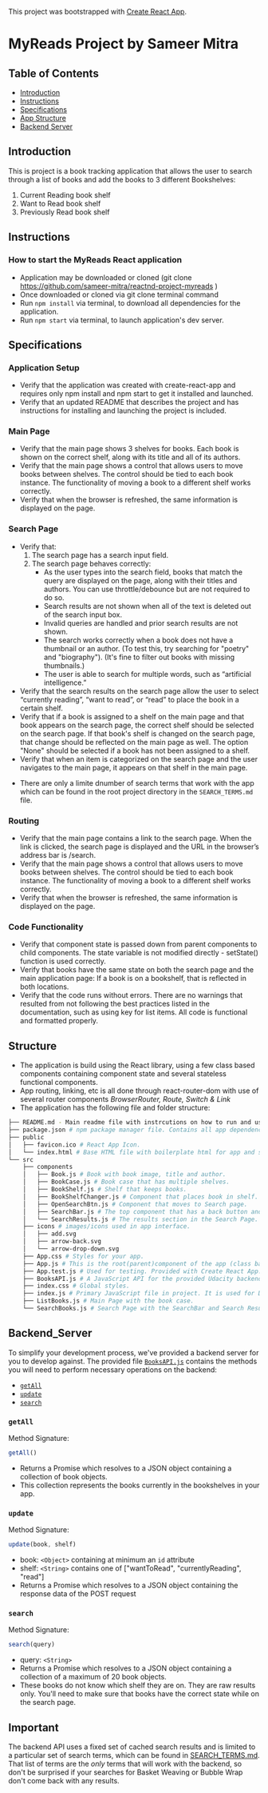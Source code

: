 This project was bootstrapped with [Create React App](https://github.com/facebook/create-react-app).

# MyReads Project by Sameer Mitra

## Table of Contents

- [Introduction](#introduction)
- [Instructions](#instructions)
- [Specifications](#specifications)
- [App Structure](#structure)
- [Backend Server](#backend_Server)

## Introduction

This is project is a book tracking application that allows the user to search through a list of books and add the books to 3 different Bookshelves:
1. Current Reading book shelf
2. Want to Read book shelf
3. Previously Read book shelf

## Instructions

  ### How to start the MyReads React application
  - Application may be downloaded or cloned (git clone https://github.com/sameer-mitra/reactnd-project-myreads )
  - Once downloaded or cloned via git clone terminal command
  - Run `npm install` via terminal, to download all dependencies for the application.
  - Run `npm start` via terminal, to launch application's dev server.
  
## Specifications
  ### Application Setup
  - Verify that the application was created with create-react-app and requires only npm install and npm start to get it installed and launched.
  - Verify that an updated README that describes the project and has instructions for installing and launching the project is included.

  ### Main Page
  - Verify that the main page shows 3 shelves for books. Each book is shown on the correct shelf, along with its title and all of its authors.
  - Verify that the main page shows a control that allows users to move books between shelves. The control should be tied to each book instance. The functionality of moving a book to a different shelf works correctly.
  - Verify that when the browser is refreshed, the same information is displayed on the page.
  
  ### Search Page
  - Verify that:
    1. The search page has a search input field.
	2. The search page behaves correctly:
		- As the user types into the search field, books that match the query are displayed on the page, along with their titles and authors. You can use throttle/debounce but are not required to do so.
		- Search results are not shown when all of the text is deleted out of the search input box.
		- Invalid queries are handled and prior search results are not shown.
		- The search works correctly when a book does not have a thumbnail or an author. (To test this, try searching for "poetry" and "biography"). (It's fine to filter out books with missing thumbnails.)
		- The user is able to search for multiple words, such as “artificial intelligence.”
  - Verify that the search results on the search page allow the user to select “currently reading”, “want to read”, or “read” to place the book in a certain shelf.
  - Verify that if a book is assigned to a shelf on the main page and that book appears on the search page, the correct shelf should be selected on the search page. If that book's shelf is changed on the search page, that change should be reflected on the main page as well. The option "None" should be selected if a book has not been assigned to a shelf.
  - Verify that when an item is categorized on the search page and the user navigates to the main page, it appears on that shelf in the main page.
  * There are only a limite dnumber of search terms that work with the app which can be found in the root project directory in the `SEARCH_TERMS.md` file.

  ### Routing
  - Verify that the main page contains a link to the search page. When the link is clicked, the search page is displayed and the URL in the browser’s address bar is /search.
  - Verify that the main page shows a control that allows users to move books between shelves. The control should be tied to each book instance. The functionality of moving a book to a different shelf works correctly.
  - Verify that when the browser is refreshed, the same information is displayed on the page.
  
  ### Code Functionality
  - Verify that component state is passed down from parent components to child components. The state variable is not modified directly - setState() function is used correctly.
  - Verify that books have the same state on both the search page and the main application page: If a book is on a bookshelf, that is reflected in both locations.
  - Verify that the code runs without errors. There are no warnings that resulted from not following the best practices listed in the documentation, such as using key for list items. All code is functional and formatted properly.
  

  ## Structure

  - The application is build using the React library, using a few class based components containing component state and several stateless functional components.
  - App routing, linking, etc is all done through react-router-dom with use of several router components _BrowserRouter, Route, Switch & Link_
  - The application has the following file and folder structure:

```bash
├── README.md - Main readme file with instrcutions on how to run and use application. This file.
├── package.json # npm package manager file. Contains all app dependencies and npm scripts.
├── public
│   ├── favicon.ico # React App Icon.
│   └── index.html # Base HTML file with boilerplate html for app and script  tags to load main js file.
└── src
    ├── components
    │   ├── Book.js # Book with book image, title and author.
    │   ├── BookCase.js # Book case that has multiple shelves.
    │   ├── BookShelf.js # Shelf that keeps books.
    │   ├── BookShelfChanger.js # Component that places book in shelf.
    │   ├── OpenSearchBtn.js # Component that moves to Search page.
    │   ├── SearchBar.js # The top component that has a back button and unput list to enter search terms.
    │   └── SearchResults.js # The results section in the Search Page.
    ├── icons # images/icons used in app interface. 
    │   ├── add.svg
    │   ├── arrow-back.svg
    │   └── arrow-drop-down.svg
    ├── App.css # Styles for your app. 
    ├── App.js # This is the root(parent)component of the app (class based) which houses all pages and other components of app as well as routing.
    ├── App.test.js # Used for testing. Provided with Create React App. 
    ├── BooksAPI.js # A JavaScript API for the provided Udacity backend. Instructions for the methods are below.
    ├── index.css # Global styles. 
    ├── index.js # Primary JavaScript file in project. It is used for DOM rendering only (ReactDOM.render method call).
    ├── ListBooks.js # Main Page with the book case. 
    └── SearchBooks.js # Search Page with the SearchBar and Search Results.
```

  ## Backend_Server

  To simplify your development process, we've provided a backend server for you to develop against. The provided file [`BooksAPI.js`](src/BooksAPI.js) contains the methods you will need to perform necessary operations on the backend:

  * [`getAll`](#getall)
  * [`update`](#update)
  * [`search`](#search)

  ### `getAll`

  Method Signature:

  ```js
  getAll()
  ```

  * Returns a Promise which resolves to a JSON object containing a collection of book objects.
  * This collection represents the books currently in the bookshelves in your app.

  ### `update`

  Method Signature:

  ```js
  update(book, shelf)
  ```

  * book: `<Object>` containing at minimum an `id` attribute
  * shelf: `<String>` contains one of ["wantToRead", "currentlyReading", "read"]  
  * Returns a Promise which resolves to a JSON object containing the response data of the POST request

  ### `search`

  Method Signature:

  ```js
  search(query)
  ```

  * query: `<String>`
  * Returns a Promise which resolves to a JSON object containing a collection of a maximum of 20 book objects.
  * These books do not know which shelf they are on. They are raw results only. You'll need to make sure that books have the correct state while on the search page.

  ## Important
  The backend API uses a fixed set of cached search results and is limited to a particular set of search terms, which can be found in [SEARCH_TERMS.md](SEARCH_TERMS.md). That list of terms are the _only_ terms that will work with the backend, so don't be surprised if your searches for Basket Weaving or Bubble Wrap don't come back with any results.
